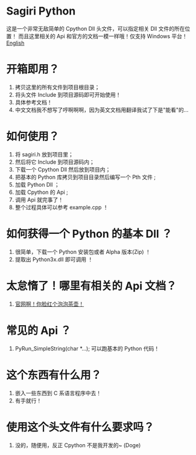 # Sagiri Python
这是一个非常无敌简单的 Cpython Dll 头文件，可以指定相关 Dll 文件的所在位置！
而且这里相关的 Api 和官方的文档一模一样哦！仅支持 Windows 平台！[English](https://github.com/UnknownMistyRain/SagiriPython/blob/main/README.md)

# 开箱即用？
1. 拷贝这里的所有文件到项目根目录；
2. 将头文件 Include 到项目源码即可开始使用！
3. 具体参考文档！
4. 中文文档我不想写了哼啊啊啊，因为英文文档用翻译我试了下是"能看"的...

# 如何使用？
1. 将 sagiri.h 放到项目里；
2. 然后将它 Include 到项目源码内；
3. 下载一个 Cpython Dll 然后放到项目内；
4. 把基本的 Python 库拷贝到项目目录然后编写一个 Pth 文件 ;
5. 加载 Python Dll ；
6. 加载 Cpython 的 Api ;
7. 调用 Api 就完事了！
8. 整个过程具体可以参考 example.cpp ！

# 如何获得一个 Python 的基本 Dll ？
1. 很简单，下载一个 Python 安装包或者 Alpha 版本(Zip) ！
2. 提取出 Python3x.dll 即可调用 ！

# 太怠惰了！哪里有相关的 Api 文档？
1. [官网啊！你脸红个泡泡茶壶！](https://docs.python.org/3/c-api/index.html)

# 常见的 Api ？
1. PyRun_SimpleString(char *...); 可以跑基本的 Python 代码！

# 这个东西有什么用？
1. 嵌入一些东西到 C 系语言程序中去！
2. 有手就行！

# 使用这个头文件有什么要求吗？
1. 没的，随便用，反正 Cpython 不是我开发的~ (Doge)
